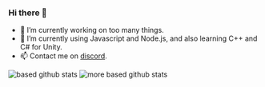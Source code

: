 ### Hi there 👋


- 🔭 I’m currently working on too many things.
- 🌱 I’m currently using Javascript and Node.js, and also learning C++ and C# for Unity.
- 📫 Contact me on [discord](https://www.discord.com/users/542493666296594473/).


![based github stats](https://github-readme-stats.vercel.app/api?username=slushie0&show_icons=true&theme=dark)
![more based github stats](https://github-readme-stats.vercel.app/api/top-langs/?username=slushie0&theme=dark)
